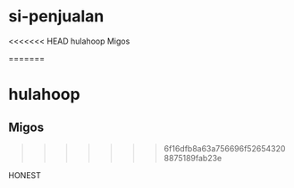 # si-penjualan

<<<<<<< HEAD
hulahoop
Migos


=======
# hulahoop
## Migos
>>>>>>> 6f16dfb8a63a756696f526543208875189fab23e

HONEST